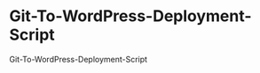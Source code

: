 Git-To-WordPress-Deployment-Script
==================================

Git-To-WordPress-Deployment-Script
